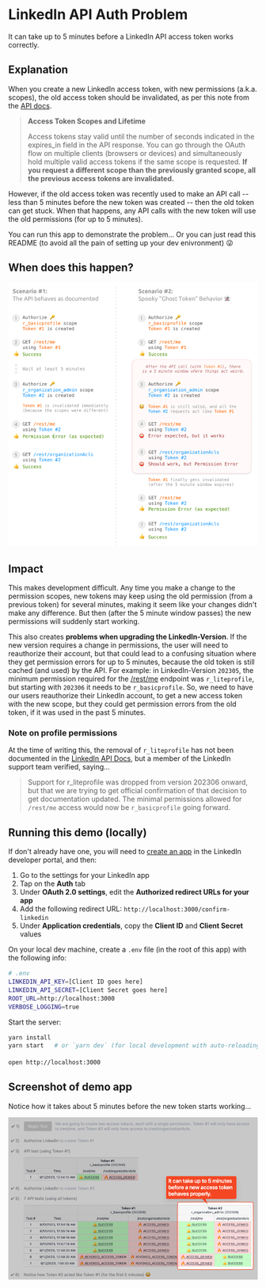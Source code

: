 # LinkedIn API Auth Problem

It can take up to 5 minutes before a LinkedIn API access token works correctly.

## Explanation

When you create a new LinkedIn access token, with new permissions (a.k.a.
scopes), the old access token should be invalidated, as per this note from the
[API docs](https://learn.microsoft.com/en-us/linkedin/shared/authentication/authorization-code-flow?tabs=HTTPS1#response).

> **Access Token Scopes and Lifetime**
>
> Access tokens stay valid until the number of seconds indicated in the
> expires_in field in the API response. You can go through the OAuth flow on
> multiple clients (browsers or devices) and simultaneously hold multiple valid
> access tokens if the same scope is requested. **If you request a different
> scope than the previously granted scope, all the previous access tokens are
> invalidated.**

However, if the old access token was recently used to make an API call -- less
than 5 minutes before the new token was created -- then the old token can get
stuck. When that happens, any API calls with the new token will use the old
permissions (for up to 5 minutes).

You can run this app to demonstrate the problem... Or you can just read this
README (to avoid all the pain of setting up your dev enivronment) 😜

## When does this happen?

![Visual of the scenario where the auth uses the old token](./public/ghost-token.png)


## Impact

This makes development difficult. Any time you make a change to the permission
scopes, new tokens may keep using the old permission (from a previous token) for
several minutes, making it seem like your changes didn't make any difference.
But then (after the 5 minute window passes) the new permissions will suddenly
start working.

This also creates **problems when upgrading the LinkedIn-Version**. If the new
version requires a change in permissions, the user will need to reauthorize
their account, but that could lead to a confusing situation where they get
permission errors for up to 5 minutes, because the old token is still cached
(and used) by the API. For example: in LinkedIn-Version `202305`, the minimum
permission required for the
[/rest/me](https://learn.microsoft.com/en-us/linkedin/shared/integrations/people/profile-api)
endpoint was `r_liteprofile`, but starting with `202306` it needs to be
`r_basicprofile`. So, we need to have our users reauthorize their LinkedIn
account, to get a new access token with the new scope, but they could get
permission errors from the old token, if it was used in the past 5 minutes.

### Note on profile permissions

At the time of writing this, the removal of `r_liteprofile` has not been
documented in the [LinkedIn API Docs](https://learn.microsoft.com/en-us/linkedin/shared/integrations/people/profile-api#retrieve-current-members-profile), but
a member of the LinkedIn support team verified, saying...

> Support for r_liteprofile was dropped from version 202306 onward, but that we
> are trying to get official confirmation of that decision to get documentation
> updated. The minimal permissions allowed for `/rest/me` access would now be
> `r_basicprofile` going forward.


## Running this demo (locally)

If don't already have one, you will need to [create an app](https://www.linkedin.com/developers/apps/new) in the LinkedIn developer portal, and then:
1. Go to the settings for your LinkedIn app
2. Tap on the **Auth** tab
3. Under **OAuth 2.0 settings**, edit the **Authorized redirect URLs for your app**
4. Add the following redirect URL: `http://localhost:3000/confirm-linkedin`
5. Under **Application credentials**, copy the **Client ID** and **Client Secret** values

On your local dev machine, create a `.env` file (in the root of this app) with the following info:

```bash
# .env
LINKEDIN_API_KEY=[Client ID goes here]
LINKEDIN_API_SECRET=[Client Secret goes here]
ROOT_URL=http://localhost:3000
VERBOSE_LOGGING=true
```

Start the server:

```bash
yarn install
yarn start   # or `yarn dev` (for local development with auto-reloading)

open http://localhost:3000
```


## Screenshot of demo app

Notice how it takes about 5 minutes before the new token starts working...

![Screenshot of test results](./test-results.png)
